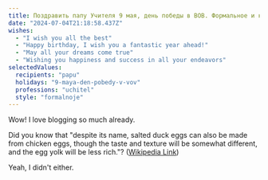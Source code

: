 ```yaml
---
title: Поздравить папу Учителя 9 мая, день победы в ВОВ. Формальное и красивое
date: "2024-07-04T21:18:58.437Z"
wishes:
  - "I wish you all the best"
  - "Happy birthday, I wish you a fantastic year ahead!"
  - "May all your dreams come true"
  - "Wishing you happiness and success in all your endeavors"
selectedValues:
  recipients: "papu"
  holidays: "9-maya-den-pobedy-v-vov"
  professions: "uchitel"
  style: "formalnoje"
---
```


Wow! I love blogging so much already.

Did you know that "despite its name, salted duck eggs can also be made from
chicken eggs, though the taste and texture will be somewhat different, and the
egg yolk will be less rich."?
([Wikipedia Link](https://en.wikipedia.org/wiki/Salted_duck_egg))

Yeah, I didn't either.

